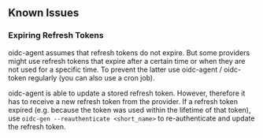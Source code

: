 ## Known Issues

### Expiring Refresh Tokens

oidc-agent assumes that refresh tokens do not expire. But some providers might
use refresh tokens that expire after a certain time or when they are not used
for a specific time. To prevent the latter use oidc-agent / oidc-token regularly
(you can also use a cron job).

oidc-agent is able to
update a stored refresh token. However, therefore it has to receive a new
refresh token from the provider. If a refresh token expired (e.g. because the token was used within the lifetime of that
token), use `oidc-gen --reauthenticate <short_name>` to re-authenticate and update the refresh token.

